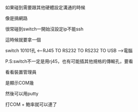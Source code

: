 如果碰到需要跟其他硬體設定溝通的時候

像是搞網路

很常碰到switch一開始沒設定ip不能ssh

這時候就要拿一個

switch 10101孔 <--RJ45 TO RS232 TO RS232 TO USB -->電腦

P.S:switch不一定是用rj45，也有可能插其他規格的傳輸孔，要看

看看裝置管理員

是顯示COM幾

然後可以用putty

打COM + 鮑率就可以連了